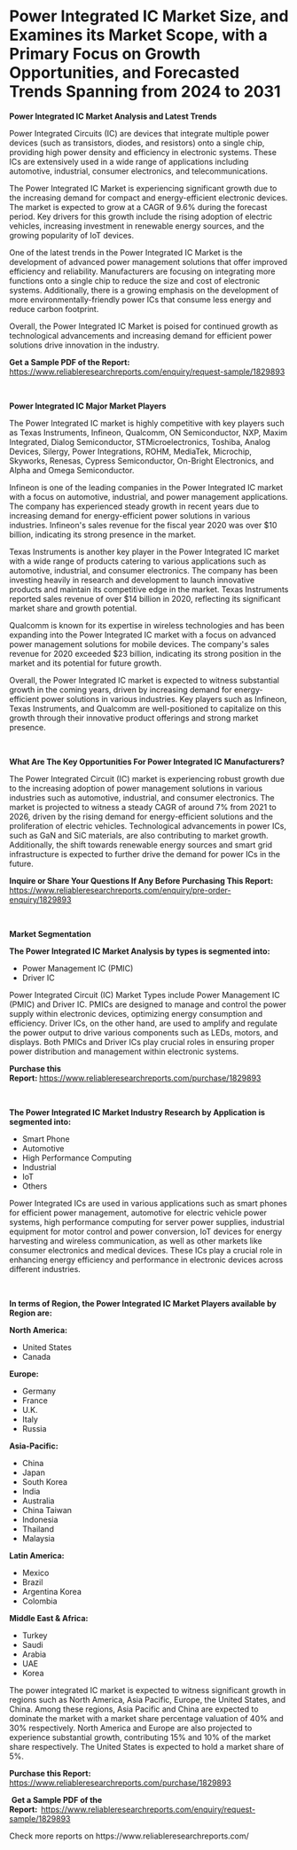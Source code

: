 <p><h1>Power Integrated IC Market Size, and Examines its Market Scope, with a Primary Focus on Growth Opportunities, and Forecasted Trends Spanning from 2024 to 2031</h1></p><p><strong>Power Integrated IC Market Analysis and Latest Trends</strong></p>
<p><p>Power Integrated Circuits (IC) are devices that integrate multiple power devices (such as transistors, diodes, and resistors) onto a single chip, providing high power density and efficiency in electronic systems. These ICs are extensively used in a wide range of applications including automotive, industrial, consumer electronics, and telecommunications.</p><p>The Power Integrated IC Market is experiencing significant growth due to the increasing demand for compact and energy-efficient electronic devices. The market is expected to grow at a CAGR of 9.6% during the forecast period. Key drivers for this growth include the rising adoption of electric vehicles, increasing investment in renewable energy sources, and the growing popularity of IoT devices.</p><p>One of the latest trends in the Power Integrated IC Market is the development of advanced power management solutions that offer improved efficiency and reliability. Manufacturers are focusing on integrating more functions onto a single chip to reduce the size and cost of electronic systems. Additionally, there is a growing emphasis on the development of more environmentally-friendly power ICs that consume less energy and reduce carbon footprint.</p><p>Overall, the Power Integrated IC Market is poised for continued growth as technological advancements and increasing demand for efficient power solutions drive innovation in the industry.</p></p>
<p><strong>Get a Sample PDF of the Report:&nbsp;</strong> <a href="https://www.reliableresearchreports.com/enquiry/request-sample/1829893">https://www.reliableresearchreports.com/enquiry/request-sample/1829893</a></p>
<p>&nbsp;</p>
<p><strong>Power Integrated IC Major Market Players</strong></p>
<p><p>The Power Integrated IC market is highly competitive with key players such as Texas Instruments, Infineon, Qualcomm, ON Semiconductor, NXP, Maxim Integrated, Dialog Semiconductor, STMicroelectronics, Toshiba, Analog Devices, Silergy, Power Integrations, ROHM, MediaTek, Microchip, Skyworks, Renesas, Cypress Semiconductor, On-Bright Electronics, and Alpha and Omega Semiconductor.</p><p>Infineon is one of the leading companies in the Power Integrated IC market with a focus on automotive, industrial, and power management applications. The company has experienced steady growth in recent years due to increasing demand for energy-efficient power solutions in various industries. Infineon's sales revenue for the fiscal year 2020 was over $10 billion, indicating its strong presence in the market.</p><p>Texas Instruments is another key player in the Power Integrated IC market with a wide range of products catering to various applications such as automotive, industrial, and consumer electronics. The company has been investing heavily in research and development to launch innovative products and maintain its competitive edge in the market. Texas Instruments reported sales revenue of over $14 billion in 2020, reflecting its significant market share and growth potential.</p><p>Qualcomm is known for its expertise in wireless technologies and has been expanding into the Power Integrated IC market with a focus on advanced power management solutions for mobile devices. The company's sales revenue for 2020 exceeded $23 billion, indicating its strong position in the market and its potential for future growth.</p><p>Overall, the Power Integrated IC market is expected to witness substantial growth in the coming years, driven by increasing demand for energy-efficient power solutions in various industries. Key players such as Infineon, Texas Instruments, and Qualcomm are well-positioned to capitalize on this growth through their innovative product offerings and strong market presence.</p></p>
<p>&nbsp;</p>
<p><strong>What Are The Key Opportunities For Power Integrated IC Manufacturers?</strong></p>
<p><p>The Power Integrated Circuit (IC) market is experiencing robust growth due to the increasing adoption of power management solutions in various industries such as automotive, industrial, and consumer electronics. The market is projected to witness a steady CAGR of around 7% from 2021 to 2026, driven by the rising demand for energy-efficient solutions and the proliferation of electric vehicles. Technological advancements in power ICs, such as GaN and SiC materials, are also contributing to market growth. Additionally, the shift towards renewable energy sources and smart grid infrastructure is expected to further drive the demand for power ICs in the future.</p></p>
<p><strong>Inquire or Share Your Questions If Any Before Purchasing This Report:</strong> <a href="https://www.reliableresearchreports.com/enquiry/pre-order-enquiry/1829893">https://www.reliableresearchreports.com/enquiry/pre-order-enquiry/1829893</a></p>
<p>&nbsp;</p>
<p><strong>Market Segmentation</strong></p>
<p><strong>The Power Integrated IC Market Analysis by types is segmented into:</strong></p>
<p><ul><li>Power Management IC (PMIC)</li><li>Driver IC</li></ul></p>
<p><p>Power Integrated Circuit (IC) Market Types include Power Management IC (PMIC) and Driver IC. PMICs are designed to manage and control the power supply within electronic devices, optimizing energy consumption and efficiency. Driver ICs, on the other hand, are used to amplify and regulate the power output to drive various components such as LEDs, motors, and displays. Both PMICs and Driver ICs play crucial roles in ensuring proper power distribution and management within electronic systems.</p></p>
<p><strong>Purchase this Report:&nbsp;</strong><a href="https://www.reliableresearchreports.com/purchase/1829893">https://www.reliableresearchreports.com/purchase/1829893</a></p>
<p>&nbsp;</p>
<p><strong>The Power Integrated IC Market Industry Research by Application is segmented into:</strong></p>
<p><ul><li>Smart Phone</li><li>Automotive</li><li>High Performance Computing</li><li>Industrial</li><li>IoT</li><li>Others</li></ul></p>
<p><p>Power Integrated ICs are used in various applications such as smart phones for efficient power management, automotive for electric vehicle power systems, high performance computing for server power supplies, industrial equipment for motor control and power conversion, IoT devices for energy harvesting and wireless communication, as well as other markets like consumer electronics and medical devices. These ICs play a crucial role in enhancing energy efficiency and performance in electronic devices across different industries.</p></p>
<p>&nbsp;</p>
<p><strong>In terms of Region, the Power Integrated IC Market Players available by Region are:</strong></p>
<p>
    <p> <strong> North America: </strong>
        <ul>
            <li>United States</li>
            <li>Canada</li>
        </ul>
        </p> 
    <p> <strong> Europe: </strong>
        <ul>
            <li>Germany</li>
            <li>France</li>
            <li>U.K.</li>
            <li>Italy</li>
            <li>Russia</li>
        </ul>
        </p> 
    <p> <strong> Asia-Pacific: </strong>
        <ul>
            <li>China</li>
            <li>Japan</li>
            <li>South Korea</li>
            <li>India</li>
            <li>Australia</li>
            <li>China Taiwan</li>
            <li>Indonesia</li>
            <li>Thailand</li>
            <li>Malaysia</li>
        </ul>
        </p> 
    <p> <strong> Latin America: </strong>
        <ul>
            <li>Mexico</li>
            <li>Brazil</li>
            <li>Argentina Korea</li>
            <li>Colombia</li>
        </ul>
        </p> 
    <p> <strong> Middle East & Africa: </strong>
        <ul>
            <li>Turkey</li>
            <li>Saudi</li>
            <li>Arabia</li>
            <li>UAE</li>
            <li>Korea</li>
        </ul>
    </p>
    </p>
<p><p>The power integrated IC market is expected to witness significant growth in regions such as North America, Asia Pacific, Europe, the United States, and China. Among these regions, Asia Pacific and China are expected to dominate the market with a market share percentage valuation of 40% and 30% respectively. North America and Europe are also projected to experience substantial growth, contributing 15% and 10% of the market share respectively. The United States is expected to hold a market share of 5%.</p></p>
<p><strong>Purchase this Report: </strong><a href="https://www.reliableresearchreports.com/purchase/1829893">https://www.reliableresearchreports.com/purchase/1829893</a></p>
<p>&nbsp;<strong>Get a Sample PDF of the Report:&nbsp;&nbsp;</strong><a href="https://www.reliableresearchreports.com/enquiry/request-sample/1829893">https://www.reliableresearchreports.com/enquiry/request-sample/1829893</a></p>
<p><strong></strong></p>
<p>Check more reports on https://www.reliableresearchreports.com/</p>